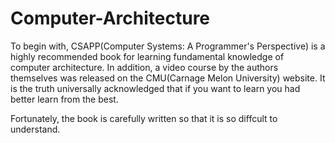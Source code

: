 # Computer-Architecture
To begin with, CSAPP(Computer Systems: A Programmer's Perspective) is a highly recommended book for learning fundamental knowledge of computer architecture. In addition, a video course by the authors themselves was released on the CMU(Carnage Melon University) website. It is the truth universally acknowledged that if you want to learn you had better learn from the best. 

Fortunately, the book is carefully written so that it is so diffcult to understand.

